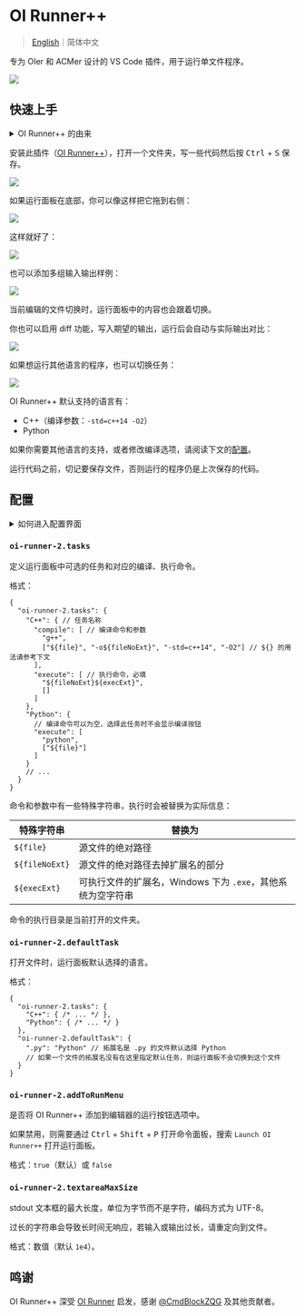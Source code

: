 # OI Runner++

> [English](https://github.com/typed-sigterm/oi-runner-2/blob/main/README.md)｜简体中文

专为 OIer 和 ACMer 设计的 VS Code 插件，用于运行单文件程序。

![](./assets/guide/preview.png)

## 快速上手

<details>

<summary>OI Runner++ 的由来</summary>
<br>

在 VS Code 中运行 C++ 单文件程序并非易事，我就**深受其害**。网上的教程大多要求配置**冗长、复杂、玄学**的 `.vscode/launch.json` 和 `.vscode/tasks.json`，这完全是一种折磨。

相比之下，[Code Runner](https://marketplace.visualstudio.com/items?itemName=formulahendry.code-runner) 插件的体验好一些，但并不适合 OI 这一特殊场景：

- 会在 Terminal 中留下难看的历史记录
- 不显示运行耗时、退出代码
- 每次都要手动输入样例

后来，我发现了 [OI Runner](https://marketplace.visualstudio.com/items?itemName=CmdBlock.oi-runner)。它是为 OI 场景量身打造的，个人认为其体验已接近完美。但是经过较长时间的使用后，一些问题逐渐显现：

- 运行耗时、退出代码与输出混在一起
- 没有编译中/运行中的状态提示
- 停止运行按钮无效
- 编译/运行时的工作目录是源代码目录，而非工作区目录

我提了一个 [PR](https://github.com/CmdBlockZQG/oi-runner/pull/9)，然而维护者似乎已经放弃维护 OI Runner，没有回复。

2024/6/21，我决定开发 OI Runner++，以 OI Runner 为蓝本进行完全重写并发布。因此，OI Runner++ 保留了 OI Runner 简洁的 UI 设计，但在不少功能上进行了改进。

</details>

安装此插件（[OI Runner++](https://marketplace.visualstudio.com/items?itemName=typed-sigterm.oi-runner-2)），打开一个文件夹，写一些代码然后按 <kbd>Ctrl</kbd> + <kbd>S</kbd> 保存。

![](./assets/guide/launch.png)

如果运行面板在底部，你可以像这样把它拖到右侧：

![](./assets/guide/move.gif)

这样就好了：

![](./assets/guide/run.gif)

也可以添加多组输入输出样例：

![](./assets/guide/switch-test-case.gif)

当前编辑的文件切换时，运行面板中的内容也会跟着切换。

你也可以启用 diff 功能，写入期望的输出，运行后会自动与实际输出对比：

![](./assets/guide/diff.gif)

如果想运行其他语言的程序，也可以切换任务：

![](./assets/guide/switch-task.gif)

OI Runner++ 默认支持的语言有：

- C++（编译参数：`-std=c++14 -O2`）
- Python

如果你需要其他语言的支持，或者修改编译选项，请阅读下文的[配置](#配置)。

运行代码之前，切记要保存文件，否则运行的程序仍是上次保存的代码。

## 配置

<details>

<summary>如何进入配置界面</summary>
<br>

如果你想修改当前工作区（文件夹）的配置，创建 `.vscode/settings.json` 文件即可。

如果你想把配置应用到所有工作区，按 <kbd>Ctrl</kbd> + <kbd>,</kbd> 打开 VS Code 设置，按右上角“打开设置（JSON）”按钮即可打开全局配置文件：

![](./assets/guide/settings.png)
</details>

### `oi-runner-2.tasks`

定义运行面板中可选的任务和对应的编译、执行命令。

格式：

```jsonc
{
  "oi-runner-2.tasks": {
    "C++": { // 任务名称
      "compile": [ // 编译命令和参数
        "g++",
        ["${file}", "-o${fileNoExt}", "-std=c++14", "-O2"] // ${} 的用法请参考下文
      ],
      "execute": [ // 执行命令，必填
        "${fileNoExt}${execExt}",
        []
      ]
    },
    "Python": {
      // 编译命令可以为空，选择此任务时不会显示编译按钮
      "execute": [
        "python",
        ["${file}"]
      ]
    }
    // ...
  }
}
```

命令和参数中有一些特殊字符串，执行时会被替换为实际信息：

| 特殊字符串 | 替换为 |
| --- | --- |
| `${file}` | 源文件的绝对路径 |
| `${fileNoExt}` | 源文件的绝对路径去掉扩展名的部分 |
| `${execExt}` | 可执行文件的扩展名，Windows 下为 `.exe`，其他系统为空字符串 |

命令的执行目录是当前打开的文件夹。

### `oi-runner-2.defaultTask`

打开文件时，运行面板默认选择的语言。

格式：

```jsonc
{
  "oi-runner-2.tasks": {
    "C++": { /* ... */ },
    "Python": { /* ... */ }
  },
  "oi-runner-2.defaultTask": {
    ".py": "Python" // 拓展名是 .py 的文件默认选择 Python
    // 如果一个文件的拓展名没有在这里指定默认任务，则运行面板不会切换到这个文件
  }
}
```

### `oi-runner-2.addToRunMenu`

是否将 OI Runner++ 添加到编辑器的运行按钮选项中。

如果禁用，则需要通过 <kbd>Ctrl</kbd> + <kbd>Shift</kbd> + <kbd>P</kbd> 打开命令面板，搜索 `Launch OI Runner++` 打开运行面板。

格式：`true`（默认）或 `false`

### `oi-runner-2.textareaMaxSize`

stdout 文本框的最大长度，单位为字节而不是字符，编码方式为 UTF-8。

过长的字符串会导致长时间无响应，若输入或输出过长，请重定向到文件。

格式：数值（默认 `1e4`）。

## 鸣谢

OI Runner++ 深受 [OI Runner](https://github.com/CmdBlockZQG/oi-runner) 启发，感谢 [@CmdBlockZQG](https://github.com/CmdBlockZQG) 及其他贡献者。
